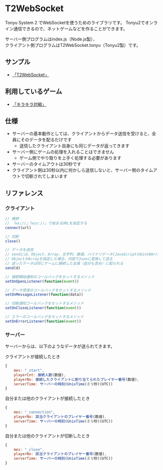 # T2WebSocket

Tonyu System 2 でWebSocketを使うためのライブラリです。
Tonyu2でオンライン通信できるので、ネットゲームなどを作ることができます。

サーバー側プログラムはindex.js（Node.js製）、  
クライアント側プログラムはT2WebSocket.tonyu（Tonyu2製）です。

## サンプル
- [「T2WebSocket」](https://www.tonyu.jp/project/viewProject.cgi?mainkey=897&)

## 利用しているゲーム
- [「キラキラ対戦」](https://www.tonyu.jp/project/viewProject.cgi?mainkey=894&)

## 仕様
- サーバーの基本動作としては、クライアントからデータ送信を受けると、全員にそのデータを配るだけです
  - 送信したクライアント自身にも同じデータが返ってきます
- サーバー側にゲームの処理を入れることはできません
  - ゲーム側でやり取りを上手く処理する必要があります
- サーバーのタイムアウトは30秒です
- クライアント側は30秒以内に何かしら送信しないと、サーバー側のタイムアウトで切断されてしまいます

## リファレンス

### クライアント

```javascript
// 接続
// 「ws://」「wss://」で始まるURLを指定する
connect(url)

// 切断
close()

// データを送信
// sendには、Object、Array、文字列、数値、バイナリデータ(JavaScriptのUint8Array等)などを送れる
// ObjectかArrayを指定した場合、内部でJsonに変換して送る
// 送ったデータは同じゲームに接続した全員（自分も含め）に配られる
send(d)

// 接続開始通知のコールバックをセットするメソッド
setOnOpenListener(function(event))

// データ受信のコールバックをセットするメソッド
setOnMessageListener(function(data))

// 切断通知コールバックをセットするメソッド
setOnCloseListener(function(event))

// エラーのコールバックをセットするメソッド
setOnErrorListener(function(event))
```

### サーバー

サーバーからは、以下のようなデータが送られてきます。

クライアントが接続したとき
```javascript
{
    mes: "_start",
    playerCnt: 接続人数(数値),
    playerNo: 接続したクライアントに割り当てられたプレイヤー番号(数値),
    serverTime: サーバーの時刻(UnixTime(ミリ秒)(UTC))
}
```

自分または他のクライアントが接続したとき
```javascript
{
    mes: "_connection",
    playerNo: 該当クライアントのプレイヤー番号(数値),
    serverTime: サーバーの時刻(UnixTime(ミリ秒)(UTC))
}
```

自分または他のクライアントが切断したとき
```javascript
{
    mes: "_close",
    playerNo: 該当クライアントのプレイヤー番号(数値),
    serverTime: サーバーの時刻(UnixTime(ミリ秒)(UTC))
}
```
